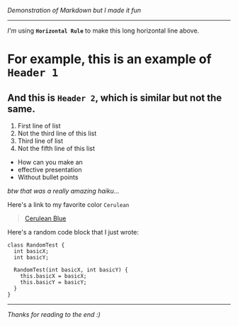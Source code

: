 *Demonstration of Markdown but I made it fun*

---
*I'm* using **`Horizontal Rule`** to make this long horizontal line above.

# For example, this is an example of `Header 1`
## And this is `Header 2`, which is similar but not the same.

1. First line of list
2. Not the third line of this list
3. Third line of list
4. Not the fifth line of this list

* How can you make an
* effective presentation
* Without bullet points

*btw that was a really amazing haiku...*

Here's a link to my favorite color `Cerulean`
> [Cerulean Blue](https://www.google.com/url?sa=i&url=https%3A%2F%2Fwww.spoonflower.com%2Fen%2Fshop%2Fcerulean-blue-solid&psig=AOvVaw34YJxPXiLSeKrw9cQl24uL&ust=1680830709177000&source=images&cd=vfe&ved=0CA8QjRxqFwoTCICY4byMlP4CFQAAAAAdAAAAABAI)

Here's a random code block that I just wrote:
```
class RandomTest {
  int basicX;
  int basicY;
  
  RandomTest(int basicX, int basicY) {
    this.basicX = basicX;
    this.basicY = basicY;
  }
}
```

---

*Thanks for reading to the end :)*
